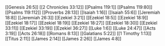 [[Genesis 26:5]]
[[2 Chronicles 33:12]]
[[Psalms 119:1]]
[[Psalms 119:80]]
[[Psalms 119:112]]
[[Proverbs 28:13]]
[[Isaiah 1:16]]
[[Isaiah 55:6]]
[[Jeremiah 18:8]]
[[Jeremiah 26:3]]
[[Ezekiel 3:21]]
[[Ezekiel 18:5]]
[[Ezekiel 18:9]]
[[Ezekiel 18:17]]
[[Ezekiel 18:19]]
[[Ezekiel 18:27]]
[[Ezekiel 18:30]]
[[Ezekiel 33:11]]
[[Ezekiel 33:19]]
[[Ezekiel 36:27]]
[[Luke 1:6]]
[[Luke 24:47]]
[[Acts 3:19]]
[[Acts 26:18]]
[[Romans 8:13]]
[[Galatians 5:22]]
[[1 Timothy 1:13]]
[[Titus 2:11]]
[[James 2:14]]
[[James 2:26]]
[[James 4:8]]

